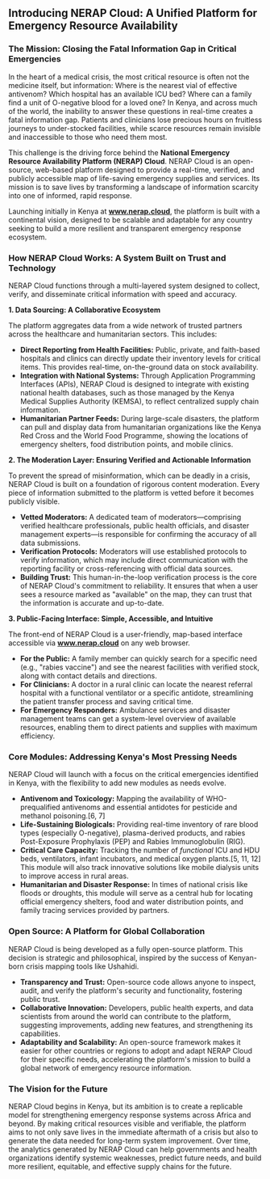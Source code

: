 ## Introducing NERAP Cloud: A Unified Platform for Emergency Resource Availability

### The Mission: Closing the Fatal Information Gap in Critical Emergencies

In the heart of a medical crisis, the most critical resource is often not the medicine itself, but information: Where is the nearest vial of effective antivenom? Which hospital has an available ICU bed? Where can a family find a unit of O-negative blood for a loved one? In Kenya, and across much of the world, the inability to answer these questions in real-time creates a fatal information gap. Patients and clinicians lose precious hours on fruitless journeys to under-stocked facilities, while scarce resources remain invisible and inaccessible to those who need them most.

This challenge is the driving force behind the **National Emergency Resource Availability Platform (NERAP) Cloud**. NERAP Cloud is an open-source, web-based platform designed to provide a real-time, verified, and publicly accessible map of life-saving emergency supplies and services. Its mission is to save lives by transforming a landscape of information scarcity into one of informed, rapid response.

Launching initially in Kenya at **www.nerap.cloud**, the platform is built with a continental vision, designed to be scalable and adaptable for any country seeking to build a more resilient and transparent emergency response ecosystem.

### How NERAP Cloud Works: A System Built on Trust and Technology

NERAP Cloud functions through a multi-layered system designed to collect, verify, and disseminate critical information with speed and accuracy.

**1. Data Sourcing: A Collaborative Ecosystem**

The platform aggregates data from a wide network of trusted partners across the healthcare and humanitarian sectors. This includes:
*   **Direct Reporting from Health Facilities:** Public, private, and faith-based hospitals and clinics can directly update their inventory levels for critical items. This provides real-time, on-the-ground data on stock availability.
*   **Integration with National Systems:** Through Application Programming Interfaces (APIs), NERAP Cloud is designed to integrate with existing national health databases, such as those managed by the Kenya Medical Supplies Authority (KEMSA), to reflect centralized supply chain information.
*   **Humanitarian Partner Feeds:** During large-scale disasters, the platform can pull and display data from humanitarian organizations like the Kenya Red Cross and the World Food Programme, showing the locations of emergency shelters, food distribution points, and mobile clinics.

**2. The Moderation Layer: Ensuring Verified and Actionable Information**

To prevent the spread of misinformation, which can be deadly in a crisis, NERAP Cloud is built on a foundation of rigorous content moderation. Every piece of information submitted to the platform is vetted before it becomes publicly visible.

*   **Vetted Moderators:** A dedicated team of moderators—comprising verified healthcare professionals, public health officials, and disaster management experts—is responsible for confirming the accuracy of all data submissions.
*   **Verification Protocols:** Moderators will use established protocols to verify information, which may include direct communication with the reporting facility or cross-referencing with official data sources.
*   **Building Trust:** This human-in-the-loop verification process is the core of NERAP Cloud's commitment to reliability. It ensures that when a user sees a resource marked as "available" on the map, they can trust that the information is accurate and up-to-date.

**3. Public-Facing Interface: Simple, Accessible, and Intuitive**

The front-end of NERAP Cloud is a user-friendly, map-based interface accessible via **www.nerap.cloud** on any web browser.
*   **For the Public:** A family member can quickly search for a specific need (e.g., "rabies vaccine") and see the nearest facilities with verified stock, along with contact details and directions.
*   **For Clinicians:** A doctor in a rural clinic can locate the nearest referral hospital with a functional ventilator or a specific antidote, streamlining the patient transfer process and saving critical time.
*   **For Emergency Responders:** Ambulance services and disaster management teams can get a system-level overview of available resources, enabling them to direct patients and supplies with maximum efficiency.

### Core Modules: Addressing Kenya's Most Pressing Needs

NERAP Cloud will launch with a focus on the critical emergencies identified in Kenya, with the flexibility to add new modules as needs evolve.

*   **Antivenom and Toxicology:** Mapping the availability of WHO-prequalified antivenoms and essential antidotes for pesticide and methanol poisoning.[6, 7]
*   **Life-Sustaining Biologicals:** Providing real-time inventory of rare blood types (especially O-negative), plasma-derived products, and rabies Post-Exposure Prophylaxis (PEP) and Rabies Immunoglobulin (RIG).
*   **Critical Care Capacity:** Tracking the number of *functional* ICU and HDU beds, ventilators, infant incubators, and medical oxygen plants.[5, 11, 12] This module will also track innovative solutions like mobile dialysis units to improve access in rural areas.
*   **Humanitarian and Disaster Response:** In times of national crisis like floods or droughts, this module will serve as a central hub for locating official emergency shelters, food and water distribution points, and family tracing services provided by partners.

### Open Source: A Platform for Global Collaboration

NERAP Cloud is being developed as a fully open-source platform. This decision is strategic and philosophical, inspired by the success of Kenyan-born crisis mapping tools like Ushahidi.

*   **Transparency and Trust:** Open-source code allows anyone to inspect, audit, and verify the platform's security and functionality, fostering public trust.
*   **Collaborative Innovation:** Developers, public health experts, and data scientists from around the world can contribute to the platform, suggesting improvements, adding new features, and strengthening its capabilities.
*   **Adaptability and Scalability:** An open-source framework makes it easier for other countries or regions to adopt and adapt NERAP Cloud for their specific needs, accelerating the platform's mission to build a global network of emergency resource information.

### The Vision for the Future

NERAP Cloud begins in Kenya, but its ambition is to create a replicable model for strengthening emergency response systems across Africa and beyond. By making critical resources visible and verifiable, the platform aims to not only save lives in the immediate aftermath of a crisis but also to generate the data needed for long-term system improvement. Over time, the analytics generated by NERAP Cloud can help governments and health organizations identify systemic weaknesses, predict future needs, and build more resilient, equitable, and effective supply chains for the future.
